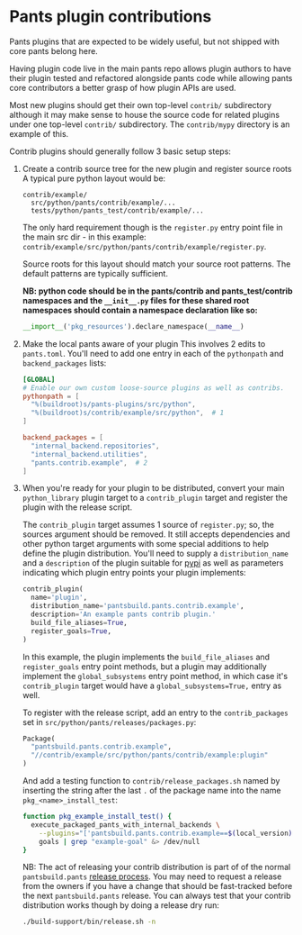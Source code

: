 Pants plugin contributions
==========================

Pants plugins that are expected to be widely useful, but not shipped with core pants belong here.

Having plugin code live in the main pants repo allows plugin authors to have their plugin tested
and refactored alongside pants code while allowing pants core contributors a better grasp of how
plugin APIs are used.

Most new plugins should get their own top-level `contrib/` subdirectory although it may make sense
to house the source code for related plugins under one top-level `contrib/` subdirectory.  The
`contrib/mypy` directory is an example of this.

Contrib plugins should generally follow 3 basic setup steps:

1. Create a contrib source tree for the new plugin and register source roots
   A typical pure python layout would be:
   ```
   contrib/example/
     src/python/pants/contrib/example/...
     tests/python/pants_test/contrib/example/...
   ```
   The only hard requirement though is the `register.py` entry point file in the main src dir -
   in this example: `contrib/example/src/python/pants/contrib/example/register.py`.

   Source roots for this layout should match your source root patterns.  The default patterns
   are typically sufficient.

   **NB: python code should be in the pants/contrib and pants_test/contrib namespaces and the
   `__init__.py` files for these shared root namespaces should contain a namespace declaration
   like so:**
   ```python
   __import__('pkg_resources').declare_namespace(__name__)
   ```

2. Make the local pants aware of your plugin
   This involves 2 edits to `pants.toml`.  You'll need to add one entry in each of the
   `pythonpath` and `backend_packages` lists:
   ```toml
   [GLOBAL]
   # Enable our own custom loose-source plugins as well as contribs.
   pythonpath = [
     "%(buildroot)s/pants-plugins/src/python",
     "%(buildroot)s/contrib/example/src/python",  # 1
   ]

   backend_packages = [
     "internal_backend.repositories",
     "internal_backend.utilities",
     "pants.contrib.example",  # 2
   ]
   ```

3. When you're ready for your plugin to be distributed, convert your main `python_library` plugin
   target to a `contrib_plugin` target and register the plugin with the release script.

   The `contrib_plugin` target assumes 1 source of `register.py`; so, the sources argument should be
   removed.  It still accepts dependencies and other python target arguments with some special
   additions to help define the plugin distribution.  You'll need to supply a `distribution_name`
   and a `description` of the plugin suitable for [pypi](https://pypi.org/pypi) as well as
   parameters indicating which plugin entry points your plugin implements:
   ```python
   contrib_plugin(
     name='plugin',
     distribution_name='pantsbuild.pants.contrib.example',
     description='An example pants contrib plugin.'
     build_file_aliases=True,
     register_goals=True,
   )
   ```
   In this example, the plugin implements the `build_file_aliases` and `register_goals` entry point
   methods, but a plugin may additionally implement the `global_subsystems` entry point method, in
   which case it's `contrib_plugin` target would have a `global_subsystems=True,` entry as well.

   To register with the release script, add an entry to the `contrib_packages` set in
   `src/python/pants/releases/packages.py`:
   ```python
   Package(
     "pantsbuild.pants.contrib.example",
     "//contrib/example/src/python/pants/contrib/example:plugin"
   )
   ```

   And add a testing function to `contrib/release_packages.sh` named by inserting the string after
   the last `.` of the package name into the name `pkg_<name>_install_test`:
   ```bash
   function pkg_example_install_test() {
     execute_packaged_pants_with_internal_backends \
       --plugins="['pantsbuild.pants.contrib.example==$(local_version)']" \
       goals | grep "example-goal" &> /dev/null
   }
   ```

   NB: The act of releasing your contrib distribution is part of of the normal `pantsbuild.pants`
   [release process](https://www.pantsbuild.org/howto_contribute.html).  You may need to request
   a release from the owners if you have a change that should be fast-tracked before the next
   `pantsbuild.pants` release.  You can always test that your contrib distribution works though by
   doing a release dry run:
   ```bash
   ./build-support/bin/release.sh -n
   ```
